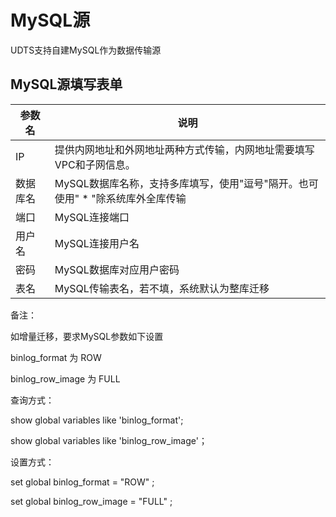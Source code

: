 

# MySQL源

UDTS支持自建MySQL作为数据传输源

## MySQL源填写表单

| 参数名   | 说明                                                         |
| -------- | ------------------------------------------------------------ |
| IP       | 提供内网地址和外网地址两种方式传输，内网地址需要填写VPC和子网信息。 |
| 数据库名 | MySQL数据库名称，支持多库填写，使用"逗号"隔开。也可使用" * "除系统库外全库传输|                                         |
| 端口     | MySQL连接端口                                                |
| 用户名   | MySQL连接用户名                                              |
| 密码     | MySQL数据库对应用户密码                                      |
| 表名     | MySQL传输表名，若不填，系统默认为整库迁移                    |

备注：

如增量迁移，要求MySQL参数如下设置

binlog_format    为 ROW

binlog_row_image 为 FULL

查询方式：

show global variables like 'binlog_format';

show global variables like 'binlog_row_image'；

设置方式：

set global binlog_format = "ROW" ;

set global binlog_row_image = "FULL" ;
